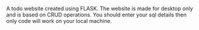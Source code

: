 A todo website created using FLASK.
The website is made for desktop only and is based on CRUD operations.
You should enter your sql details then only code will work on your local machine.

